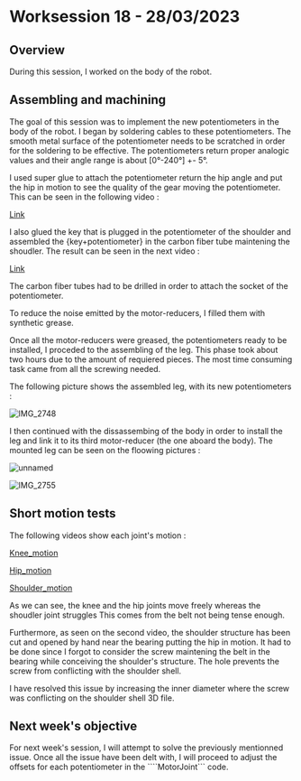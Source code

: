 # Worksession 18 - 28/03/2023

## Overview 

During this session, I worked on the body of the robot. 

## Assembling and machining 

The goal of this session was to implement the new potentiometers in the body of the robot. 
I began by soldering cables to these potentiometers. The smooth metal surface of the potentiometer needs to be scratched in order for the soldering to be effective. 
The potentiometers return proper analogic values and their angle range is about [0°-240°] +- 5°. 

I used super glue to attach the potentiometer return the hip angle and put the hip in motion to see the quality of the gear moving the potentiometer.
This can be seen in the following video :

[Link](https://youtube.com/shorts/3UBivNCR2bs?feature=share)

I also glued the key that is plugged in the potentiometer of the shoulder and assembled the {key+potentiometer} in the carbon fiber tube maintening the shoudler.
The result can be seen in the next video :

[Link](https://youtube.com/shorts/v6eRysPjnHw?feature=share)

The carbon fiber tubes had to be drilled in order to attach the socket of the potentiometer.

To reduce the noise emitted by the motor-reducers, I filled them with synthetic grease. 

Once all the motor-reducers were greased, the potentiometers ready to be installed, I proceded to the assembling of the leg. 
This phase took about two hours due to the amount of requiered pieces. The most time consuming task came from all the screwing needed.

The following picture shows the assembled leg, with its new potentiometers :


![IMG_2748](https://user-images.githubusercontent.com/95374519/229298551-f969f0d5-a31c-419e-9af4-661d5702fe18.jpeg)


I then continued with the dissassembing of the body in order to install the leg and link it to its third motor-reducer (the one aboard the body).
The mounted leg can be seen on the floowing pictures :


![unnamed](https://user-images.githubusercontent.com/95374519/229298574-24ccd62c-a3a7-4fdc-9ebe-70ac0e6a0dfc.jpg)

![IMG_2755](https://user-images.githubusercontent.com/95374519/229298581-5a75a940-89dc-4dab-878c-748a0e08575c.jpeg)


## Short motion tests

The following videos show each joint's motion :

[Knee_motion](https://youtu.be/SUaDrIiHGKA)

[Hip_motion](https://youtu.be/5ANu7j0sUI8)

[Shoulder_motion](https://youtu.be/d3nsmIFnhjQ)

As we can see, the knee and the hip joints move freely whereas the shoudler joint struggles
This comes from the belt not being tense enough. 

Furthermore, as seen on the second video, the shoulder structure has been cut and opened by hand near the bearing putting the hip in motion.
It had to be done since I forgot to consider the screw maintening the belt in the bearing while conceiving the shoulder's structure. 
The hole prevents the screw from conflicting with the shoulder shell.

I have resolved this issue by increasing the inner diameter where the screw was conflicting on the shoulder shell 3D file. 

## Next week's objective 

For next week's session, I will attempt to solve the previously mentionned issue.
Once all the issue have been delt with, I will proceed to adjust the offsets for each potentiometer in the ````MotorJoint``` code. 
